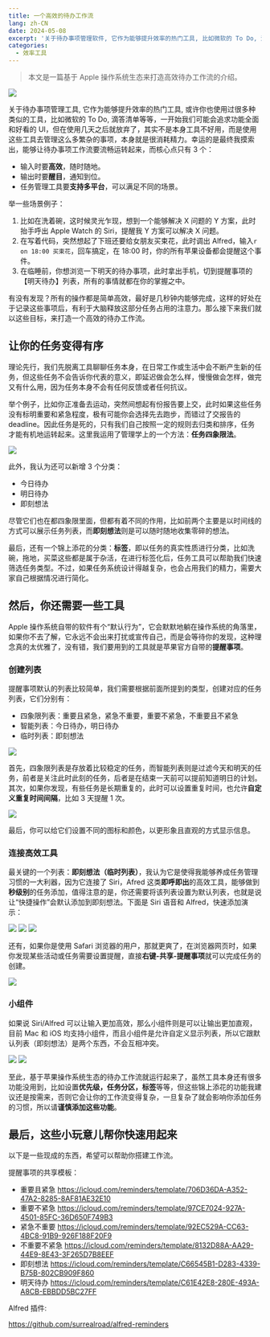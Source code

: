 ```yaml
---
title: 一个高效的待办工作流
lang: zh-CN
date: 2024-05-08
excerpt: '关于待办事项管理软件, 它作为能够提升效率的热门工具, 比如微软的 To Do, 滴答清单这类工具，你或许也使用过很多种 Todo 软件，一开始是追求功能全面，UI 好看的 App，但使用了几天后就放弃了，因为我发现使用这些软件去管理这么多繁杂的事项，本身就是很消耗精力'
categories:
  - 效率工具
---
```


> 本文是一篇基于 Apple 操作系统生态来打造高效待办工作流的介绍。

![](https://narol-blog.oss-cn-beijing.aliyuncs.com/blog-img/202405172138329.svg?500x)

关于待办事项管理工具, 它作为能够提升效率的热门工具, 或许你也使用过很多种类似的工具，比如微软的 To Do, 滴答清单等等，一开始我们可能会追求功能全面和好看的 UI，但在使用几天之后就放弃了，其实不是本身工具不好用，而是使用这些工具去管理这么多繁杂的事项，本身就是很消耗精力。幸运的是最终我摸索出，能够让待办事项工作流要流畅运转起来，而核心点只有 3 个：

- 输入时要**高效**，随时随地。
- 输出时要**醒目**，通知到位。
- 任务管理工具要**支持多平台**，可以满足不同的场景。

举一些场景例子：

1. 比如在洗着碗，这时候灵光乍现，想到一个能够解决 X 问题的 Y 方案，此时抬手呼出 Apple Watch 的 Siri，提醒我 Y 方案可以解决 X 问题。
2. 在写着代码，突然想起了下班还要给女朋友买束花，此时调出 Alfred，输入`r on 18:00 买束花`，回车搞定，在 18:00 时，你的所有苹果设备都会提醒这个事件。
3. 在临睡前，你想浏览一下明天的待办事项，此时拿出手机，切到提醒事项的【明天待办】列表，所有的事情就都在你的掌握之中。

有没有发现？所有的操作都是简单高效，最好是几秒钟内能够完成，这样的好处在于记录这些事项后，有利于大脑释放这部分任务占用的注意力。那么接下来我们就以这些目标，来打造一个高效的待办工作流。

## 让你的任务变得有序

理论先行，我们先脱离工具聊聊任务本身，在日常工作或生活中会不断产生新的任务，但这些任务不会告诉你代表的意义，即延迟做会怎么样，慢慢做会怎样，做完又有什么用，因为任务本身不会有任何反馈或者任何抗议。

举个例子，比如你正准备去运动，突然间想起有份报告要上交，此时如果这些任务没有标明重要和紧急程度，极有可能你会选择先去跑步，而错过了交报告的 deadline。因此任务是死的，只有我们自己按照一定的规则去归类和排序，任务才能有机地运转起来。这里我运用了管理学上的一个方法：**任务四象限法**。

![](https://narol-blog.oss-cn-beijing.aliyuncs.com/blog-img/202405161740534.svg?500x)

此外，我认为还可以新增 3 个分类：

- 今日待办
- 明日待办
- 即刻想法

尽管它们也在都四象限里面，但都有着不同的作用，比如前两个主要是以时间线的方式可以展示任务列表，而**即刻想法**则是可以随时随地收集零碎的想法。

最后，还有一个锦上添花的分类：**标签**，即以任务的真实性质进行分类，比如洗碗，拖地，买菜这些都是属于杂活，在进行标签化后，任务工具可以帮助我们快速筛选任务类型。不过，如果任务系统设计得越复杂，也会占用我们的精力，需要大家自己根据情况进行简化。

## 然后，你还需要一些工具

Apple 操作系统自带的软件有个“默认行为”，它会默默地躺在操作系统的角落里，如果你不去了解，它永远不会出来打扰或宣传自己，而是会等待你的发现，这种理念真的太优雅了，没有错，我们要用到的工具就是苹果官方自带的**提醒事项**。

### 创建列表

提醒事项默认的列表比较简单，我们需要根据前面所提到的类型，创建对应的任务列表，它们分别有：

- 四象限列表：重要且紧急，紧急不重要，重要不紧急，不重要且不紧急
- 智能列表：今日待办，明日待办
- 临时列表：即刻想法

![](https://narol-blog.oss-cn-beijing.aliyuncs.com/blog-img/202405161836157.png?300x)

首先，四象限列表是存放着比较稳定的任务，而智能列表则是过滤今天和明天的任务，前者是关注此时此刻的任务，后者是在结束一天前可以提前知道明日的计划。
其次，如果你发现，有些任务是长期重复的，此时可以设置重复时间，也允许**自定义重复时间间隔**，比如 3 天提醒 1 次。

![](https://narol-blog.oss-cn-beijing.aliyuncs.com/blog-img/202405162320320.png?300x)

最后，你可以给它们设置不同的图标和颜色，以更形象且直观的方式显示信息。

### 连接高效工具

最关键的一个列表：**即刻想法（临时列表）**，我认为它是使得我能够养成任务管理习惯的一大利器，因为它连接了 Siri，Afred 这类**即呼即出**的高效工具，能够做到**秒级别**的任务添加，值得注意的是，你还需要将该列表设置为默认列表，也就是说让“快捷操作”会默认添加到即刻想法。下面是 Siri 语音和 Alfred，快速添加演示：

![](https://narol-blog.oss-cn-beijing.aliyuncs.com/blog-img/202405162229700.gif?500x)
![](https://narol-blog.oss-cn-beijing.aliyuncs.com/blog-img/202405162222470.gif?500x)
![](https://narol-blog.oss-cn-beijing.aliyuncs.com/blog-img/202405162242056.gif?300x)

还有，如果你是使用 Safari 浏览器的用户，那就更爽了，在浏览器网页时，如果你发现某些活动或任务需要设置提醒，直接**右键-共享-提醒事项**就可以完成任务的创建。

![](https://narol-blog.oss-cn-beijing.aliyuncs.com/blog-img/202405162333951.gif?500x)

### 小组件

如果说 Siri/Alfred 可以让输入更加高效，那么小组件则是可以让输出更加直观，目前 Mac 和 iOS 均支持小组件，而且小组件是允许自定义显示列表，所以它跟默认列表（即刻想法）是两个东西，不会互相冲突。

![](https://narol-blog.oss-cn-beijing.aliyuncs.com/blog-img/202405162317910.gif?300x)
![](https://narol-blog.oss-cn-beijing.aliyuncs.com/blog-img/202405162309188.gif?500x)

至此，基于苹果操作系统生态的待办工作流就运行起来了，虽然工具本身还有很多功能没用到，比如设置**优先级，任务分区，标签**等等，但这些锦上添花的功能我建议还是按需来，否则它会让你的工作流变得复杂，一旦复杂了就会影响你添加任务的习惯，所以请**谨慎添加这些功能**。

## 最后，这些小玩意儿帮你快速用起来

以下是一些现成的东西，希望可以帮助你搭建工作流。

提醒事项的共享模板：

- 重要且紧急 https://icloud.com/reminders/template/706D36DA-A352-47A2-8285-8AF81AE32E10
- 重要不紧急 https://icloud.com/reminders/template/97CE7024-927A-4501-85FC-36D650F749B3
- 紧急不重要 https://icloud.com/reminders/template/92EC529A-CC63-4BC8-91B9-926F188F20F9
- 不重要不紧急 https://icloud.com/reminders/template/8132D88A-AA29-44E9-8E43-3F265D7B8EEF
- 即刻想法 https://icloud.com/reminders/template/C66545B1-D283-4339-B75B-802CB909F860
- 明天待办 https://icloud.com/reminders/template/C61E42E8-280E-493A-A8CB-EBBDD5BC27FF

Alfred 插件:

https://github.com/surrealroad/alfred-reminders
